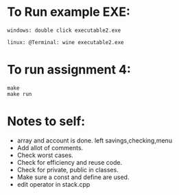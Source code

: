 # To Run example EXE:

    windows: double click executable2.exe

    linux: @Terminal: wine executable2.exe

# To run assignment 4:

    make 
    make run

# Notes to self:

- array and account is done. left savings,checking,menu
- Add allot of comments.
- Check worst cases.
- Check for efficiency and reuse code.
- Check for private, public in classes.
- Make sure a const and define are used.
- edit operator in stack.cpp
